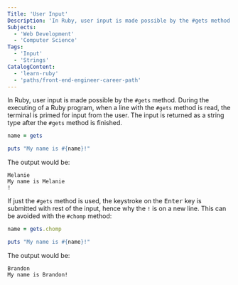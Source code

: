 ```yaml
---
Title: 'User Input'
Description: 'In Ruby, user input is made possible by the #gets method. During the executing of a Ruby program, when a line with the #gets method is read, the terminal is primed for input from the user. The input is returned as a string type after the #gets method is finished. rb name = gets puts "My name is #{name}!"  The output would be: '
Subjects:
  - 'Web Development'
  - 'Computer Science'
Tags:
  - 'Input'
  - 'Strings'
CatalogContent:
  - 'learn-ruby'
  - 'paths/front-end-engineer-career-path'
---
```


In Ruby, user input is made possible by the `#gets` method. During the executing of a Ruby program, when a line with the `#gets` method is read, the terminal is primed for input from the user. The input is returned as a string type after the `#gets` method is finished.

```rb
name = gets

puts "My name is #{name}!"
```

The output would be:

```
Melanie
My name is Melanie
!
```

If just the `#gets` method is used, the keystroke on the <kbd>Enter</kbd> key is submitted with rest of the input, hence why the `!` is on a new line. This can be avoided with the `#chomp` method:

```rb
name = gets.chomp

puts "My name is #{name}!"
```

The output would be:

```
Brandon
My name is Brandon!
```
